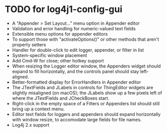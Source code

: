 TODO for log4j1-config-gui
=============================

* A "Appender > Set Layout..." menu option in Appender editor
* Validation and error handling for numeric-valued text fields
* Extensible menu options for appender editors
 * To support those with "activateOptions()" or other methods that aren't property setters
* Handler for double-click to edit logger, appender, or filter in list
* System-specific window placement
* Add Cmd-W for close; other hotkey support
* When resizing the Logger editor window, the Appenders widget should expand to fill horizontally, and the controls panel should stay left-aligned.
* Better-formatted display for ErrorHandlers in Appender editor
* The JTextFields and JLabels in controls for ThingEditor widgets are slightly misaligned (on macOS); the JLabels show up a few pixels left of where the JTextFields and JCheckBoxes start.
* Right-click in the empty space of a Filters or Appenders list should still bring up a context menu.
* Editor text fields for loggers and appenders should expand horizontally with window resize, to accomodate large fields for file names.
* Log4j 2.x support
